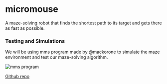 # micromouse
A maze-solving robot that finds the shortest path to its target and gets there as fast as possible.

### Testing and Simulations
We will be using mms program made by @mackorone to simulate the maze environment and test our maze-solving algorithm.

<img title="mms program" alt="mms program" src="https://imgur.com/HVAEyzX.jpg">

[Github repo](https://github.com/mackorone/mms)
